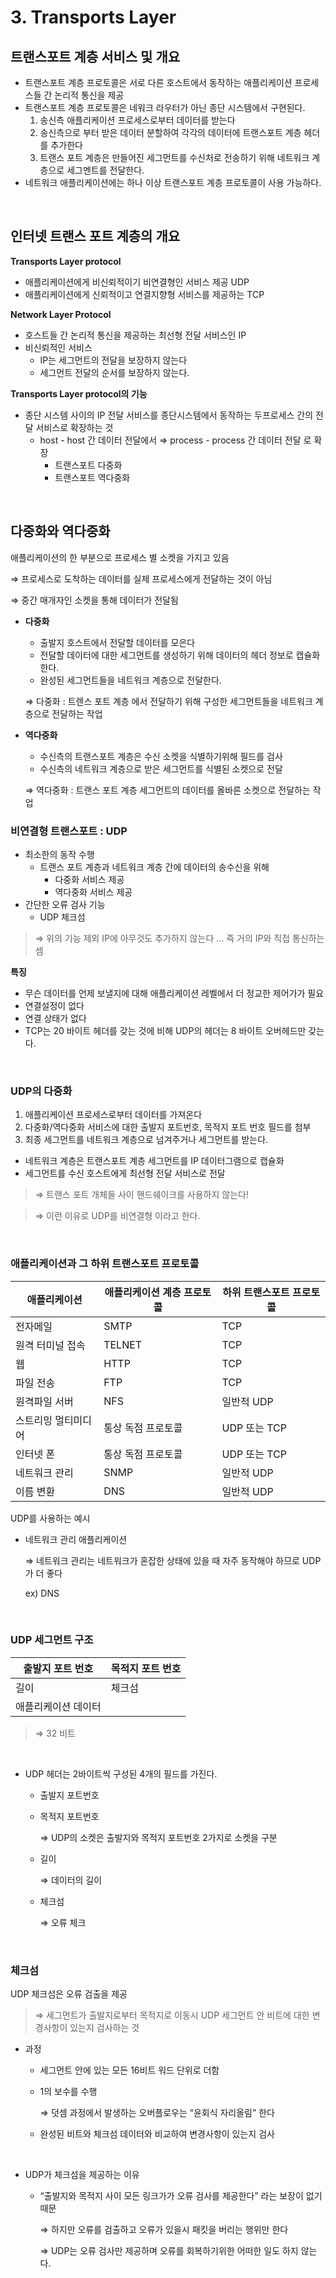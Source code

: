 # 3. Transports Layer

## 트랜스포트 계층 서비스 및 개요

- 트랜스포트 계층 프로토콜은 서로 다른 호스트에서 동작하는 애플리케이션 프로세스들 간 논리적 통신을 제공
- 트랜스포트 계층 프로토콜은 네워크 라우터가 아닌 종단 시스템에서 구현된다.
    1. 송신측 애플리케이션 프로세스로부터 데이터를 받는다
    2. 송신측으로 부터 받은 데이터 분할하여 각각의 데이터에 트랜스포트 계층 헤더를 추가한다
    3. 트랜스 포트 계층은 만들어진 세그먼트를 수신처로 전송하기 위해 네트워크 계층으로 세그멘트를 전달한다.
- 네트워크 애플리케이션에는 하나 이상 트랜스포트 계층 프로토콜이 사용 가능하다.

<br>

## 인터넷 트랜스 포트 계층의 개요

**Transports Layer protocol**

- 애플리케이션에게 비신뢰적이기 비연결형인 서비스 제공 UDP
- 애플리케이션에게 신뢰적이고 연결지향형 서비스를 제공하는 TCP

**Network Layer Protocol**

- 호스트들 간 논리적 통신을 제공하는 최선형 전달 서비스인 IP
- 비신뢰적인 서비스
    - IP는 세그먼트의 전달을 보장하지 않는다
    - 세그먼트 전달의 순서를 보장하지 않는다.

**Transports Layer protocol의 기능**

- 종단 시스템 사이의 IP 전달 서비스를 종단시스템에서 동작하는 두프로세스 간의 전달 서비스로 확장하는 것
    - host - host 간 데이터 전달에서 ⇒ process - process 간 데이터 전달 로 확장
        - 트랜스포트 다중화
        - 트랜스포트 역다중화
        
<br>

## 다중화와 역다중화

애플리케이션의 한 부분으로 프로세스 별 소켓을 가지고 있음

⇒ 프로세스로 도착하는 데이터를 실제 프로세스에게 전달하는 것이 아님

⇒ 중간 매개자인 소켓을 통해 데이터가 전달됨

- **다중화**
    - 출발지 호스트에서 전달할 데이터를 모은다
    - 전달할 데이터에 대한 세그먼트를 생성하기 위해 데이터의 헤더 정보로 캡슐화 한다.
    - 완성된 세그먼트들을 네트워크 계층으로 전달한다.
    
    ⇒ 다중화 : 트렌스 포트 계층 에서 전달하기 위해 구성한 세그먼트들을 네트워크 계층으로 전달하는 작업
    
- **역다중화**
    - 수신측의 트랜스포트 계층은 수신 소켓을 식별하기위해 필드를 검사
    - 수신측의 네트워크 계층으로 받은 세그먼트를 식별된 소켓으로 전달
    
    ⇒ 역다중화 : 트랜스 포트 계층 세그먼트의 데이터를 올바른 소켓으로 전달하는 작업
    

### 비연결형 트랜스포트 : UDP

- 최소한의 동작 수행
    - 트랜스 포트 계층과 네트워크 계층 간에 데이터의 송수신을 위해
        - 다중화 서비스 제공
        - 역다중화 서비스 제공
- 간단한 오류 검사 기능
    - UDP 체크섬

>⇒ 위의 기능 제외 IP에 아무것도 추가하지 않는다 ... 즉 거의 IP와 직접 통신하는 셈

**특징**

- 무슨 데이터를 언제 보낼지에 대해 애플리케이션 레벨에서 더 정교한 제어가가 필요
- 연결설정이 없다
- 연결 상태가 없다
- TCP는 20 바이트 헤더를 갖는 것에 비해 UDP의 헤더는 8 바이트 오버헤드만 갖는다.

<br>


### UDP의 다중화

1. 애플리케이션 프로세스로부터 데이터를 가져온다
2. 다중화/역다중화 서비스에 대한 출발지 포트번호, 목적지 포트 번호 필드를 첨부
3. 최종 세그먼트를 네트워크 계층으로 넘겨주거나 세그먼트를 받는다.

- 네트워크 계층은 트랜스포트 계층 세그먼트를 IP 데이터그램으로 캡슐화
- 세그먼트를 수신 호스트에게 최선형 전달 서비스로 전달

>⇒ 트랜스 포트 개체들 사이 핸드쉐이크를 사용하지 않는다!

>⇒ 이런 이유로 UDP를 비연결형 이라고 한다.

<br>

### 애플리케이션과 그 하위 트랜스포트 프로토콜

| 애플리케이션 | 애플리케이션 계층 프로토콜 | 하위 트랜스포트 프로토콜 |
| --- | --- | --- |
| 전자메일 | SMTP | TCP |
| 원격 터미널 접속 | TELNET | TCP |
| 웹 | HTTP | TCP |
| 파일 전송 | FTP | TCP |
| 원격파일 서버 | NFS | 일반적 UDP |
| 스트리밍 멀티미디어 | 통상 독점 프로토콜 | UDP 또는 TCP |
| 인터넷 폰 | 통상 독점 프로토콜 | UDP 또는 TCP |
| 네트워크 관리 | SNMP | 일반적 UDP |
| 이름 변환 | DNS | 일반적 UDP |

UDP를 사용하는 예시

- 네트워크 관리 애플리케이션
    
    ⇒ 네트워크 관리는 네트워크가 혼잡한 상태에 있을 때 자주 동작해야 하므로 UDP가 더 좋다
    
    ex) DNS
    

<br>

### UDP 세그먼트 구조

| 출발지 포트 번호 | 목적지 포트 번호 |
| --- | --- |
| 길이 | 체크섬 |
| 애플리케이션 데이터 |

>⇒ 32 비트

<br>

- UDP 헤더는 2바이트씩 구성된 4개의 필드를 가진다.
    - 출발지 포트번호
    - 목적지 포트번호
        
        ⇒ UDP의 소켓은 출발지와 목적지 포트번호 2가지로 소켓을 구분
        
    - 길이
        
        ⇒ 데이터의 길이
        
    - 체크섬
        
        ⇒ 오류 체크
        

<br>

### 체크섬

UDP 체크섬은 오류 검출을 제공

>⇒ 세그먼트가 출발지로부터 목적지로 이동시 UDP 세그먼트 안 비트에 대한 변경사항이 있는지 검사하는 것

- 과정
    - 세그먼트 안에 있는 모든 16비트 워드 단위로 더함
    - 1의 보수를 수행
        
        ⇒ 덧셈 과정에서 발생하는 오버플로우는 “윤회식 자리올림” 한다
        
    - 완성된 비트와 체크섬 데이터와 비교하여 변경사항이 있는지 검사
    
    <br>
    
- UDP가 체크섬을 제공하는 이유
    - “출발지와 목적지 사이 모든 링크가가 오류 검사를 제공한다” 라는 보장이 없기 때문
        
        ⇒ 하지만 오류를 검출하고 오류가 있을시 패킷을 버리는 행위만 한다
        
        ⇒ UDP는 오류 검사만 제공하며 오류를 회복하기위한 어떠한 일도 하지 않는다.